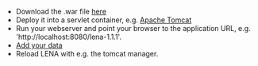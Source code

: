   * Download the .war file [here](http://code.google.com/p/lena/downloads/list)
  * Deploy it into a servlet container, e.g. [Apache Tomcat](http://tomcat.apache.org/)
  * Run your webserver and point your browser to the application URL, e.g. 'http://localhost:8080/lena-1.1.1'.
  * [Add your data](faq2.md)
  * Reload LENA with e.g. the tomcat manager.